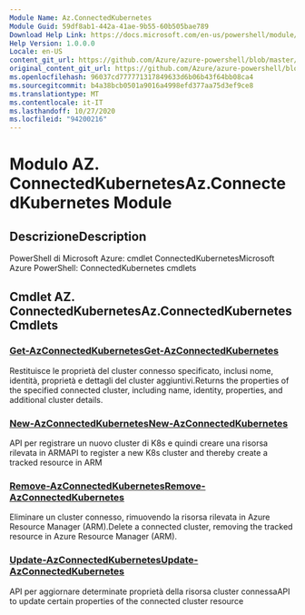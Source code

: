 ```yaml
---
Module Name: Az.ConnectedKubernetes
Module Guid: 59df8ab1-442a-41ae-9b55-60b505bae789
Download Help Link: https://docs.microsoft.com/en-us/powershell/module/az.connectedkubernetes
Help Version: 1.0.0.0
Locale: en-US
content_git_url: https://github.com/Azure/azure-powershell/blob/master/src/ConnectedKubernetes/help/Az.ConnectedKubernetes.md
original_content_git_url: https://github.com/Azure/azure-powershell/blob/master/src/ConnectedKubernetes/help/Az.ConnectedKubernetes.md
ms.openlocfilehash: 96037cd777771317849633d6b06b43f64bb08ca4
ms.sourcegitcommit: b4a38bcb0501a9016a4998efd377aa75d3ef9ce8
ms.translationtype: MT
ms.contentlocale: it-IT
ms.lasthandoff: 10/27/2020
ms.locfileid: "94200216"
---
```

# <span data-ttu-id="6f2e9-101">Modulo AZ. ConnectedKubernetes</span><span class="sxs-lookup"><span data-stu-id="6f2e9-101">Az.ConnectedKubernetes Module</span></span>
## <span data-ttu-id="6f2e9-102">Descrizione</span><span class="sxs-lookup"><span data-stu-id="6f2e9-102">Description</span></span>
<span data-ttu-id="6f2e9-103">PowerShell di Microsoft Azure: cmdlet ConnectedKubernetes</span><span class="sxs-lookup"><span data-stu-id="6f2e9-103">Microsoft Azure PowerShell: ConnectedKubernetes cmdlets</span></span>

## <span data-ttu-id="6f2e9-104">Cmdlet AZ. ConnectedKubernetes</span><span class="sxs-lookup"><span data-stu-id="6f2e9-104">Az.ConnectedKubernetes Cmdlets</span></span>
### [<span data-ttu-id="6f2e9-105">Get-AzConnectedKubernetes</span><span class="sxs-lookup"><span data-stu-id="6f2e9-105">Get-AzConnectedKubernetes</span></span>](Get-AzConnectedKubernetes.md)
<span data-ttu-id="6f2e9-106">Restituisce le proprietà del cluster connesso specificato, inclusi nome, identità, proprietà e dettagli del cluster aggiuntivi.</span><span class="sxs-lookup"><span data-stu-id="6f2e9-106">Returns the properties of the specified connected cluster, including name, identity, properties, and additional cluster details.</span></span>

### [<span data-ttu-id="6f2e9-107">New-AzConnectedKubernetes</span><span class="sxs-lookup"><span data-stu-id="6f2e9-107">New-AzConnectedKubernetes</span></span>](New-AzConnectedKubernetes.md)
<span data-ttu-id="6f2e9-108">API per registrare un nuovo cluster di K8s e quindi creare una risorsa rilevata in ARM</span><span class="sxs-lookup"><span data-stu-id="6f2e9-108">API to register a new K8s cluster and thereby create a tracked resource in ARM</span></span>

### [<span data-ttu-id="6f2e9-109">Remove-AzConnectedKubernetes</span><span class="sxs-lookup"><span data-stu-id="6f2e9-109">Remove-AzConnectedKubernetes</span></span>](Remove-AzConnectedKubernetes.md)
<span data-ttu-id="6f2e9-110">Eliminare un cluster connesso, rimuovendo la risorsa rilevata in Azure Resource Manager (ARM).</span><span class="sxs-lookup"><span data-stu-id="6f2e9-110">Delete a connected cluster, removing the tracked resource in Azure Resource Manager (ARM).</span></span>

### [<span data-ttu-id="6f2e9-111">Update-AzConnectedKubernetes</span><span class="sxs-lookup"><span data-stu-id="6f2e9-111">Update-AzConnectedKubernetes</span></span>](Update-AzConnectedKubernetes.md)
<span data-ttu-id="6f2e9-112">API per aggiornare determinate proprietà della risorsa cluster connessa</span><span class="sxs-lookup"><span data-stu-id="6f2e9-112">API to update certain properties of the connected cluster resource</span></span>

